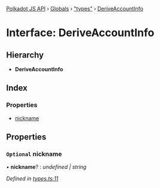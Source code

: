 [Polkadot JS API](../README.md) › [Globals](../globals.md) › ["types"](../modules/_types_.md) › [DeriveAccountInfo](_types_.deriveaccountinfo.md)

# Interface: DeriveAccountInfo

## Hierarchy

* **DeriveAccountInfo**

## Index

### Properties

* [nickname](_types_.deriveaccountinfo.md#optional-nickname)

## Properties

### `Optional` nickname

• **nickname**? : *undefined | string*

*Defined in [types.ts:11](https://github.com/polkadot-js/api/blob/b69d8ec789/packages/api-derive/src/types.ts#L11)*
